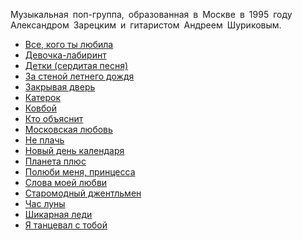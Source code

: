 Музыкальная поп-группа, образованная в Москве в 1995 году Александром Зарецким и гитаристом Андреем Шуриковым.

* [Все, кого ты любила](Все,%20кого%20ты%20любила)
* [Девочка-лабиринт](Девочка-лабиринт)
* [Детки (сердитая песня)](Детки%20(сердитая%20песня))
* [За стеной летнего дождя](За%20стеной%20летнего%20дождя)
* [Закрывая дверь](Закрывая%20дверь)
* [Катерок](Катерок)
* [Ковбой](Ковбой)
* [Кто объяснит](Кто%20объяснит)
* [Московская любовь](Московская%20любовь)
* [Не плачь](Не%20плачь)
* [Новый день календаря](Новый%20день%20календаря)
* [Планета плюс](Планета%20плюс)
* [Полюби меня, принцесса](Полюби%20меня,%20принцесса)
* [Слова моей любви](Слова%20моей%20любви)
* [Старомодный джентльмен](Старомодный%20джентльмен)
* [Час луны](Час%20луны)
* [Шикарная леди](Шикарная%20леди)
* [Я танцевал с тобой](Я%20танцевал%20с%20тобой)